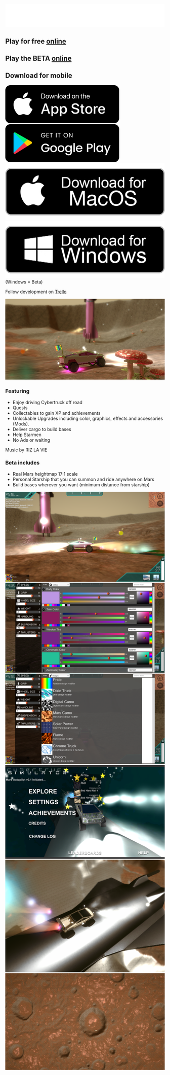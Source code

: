 ![Logo](Screenshots/Logo.png)

## Play for free [online](https://cybertruck.ashmartian.com)

## Play the BETA [online](https://cybertruck.ashmartian.com/beta/index.html)

## Download for mobile
[![Download for iOS](Screenshots/App%20Store%20Badge.png)](https://apps.apple.com/us/app/cybertruck-sim/id1490936469?ls=1)  
[![Download for Android](Screenshots/Google%20Play%20Badge.png)](https://play.google.com/store/apps/details?id=life.brandonmartin.cybertruck)  
[![Download for Mac](Screenshots/68747470733a2f2f72656163686966792e696f2f77702d636f6e74656e742f75706c6f6164732f323031382f30392f6d61632d646f776e6c6f61642d627574746f6e2d312e706e67.png)](https://cybertruck-simulator.s3-us-west-2.amazonaws.com/CybertruckSimulator.dmg)  
[![Download for Windows](Screenshots/windows-button.png)](https://cybertruck-simulator.s3-us-west-2.amazonaws.com/ash-entertainment-cybertruck-sim-default-windows-desktop-64-bit-1.zip)  (Windows = Beta)

Follow development on [Trello](https://trello.com/b/8cJgFU5C/cybertruck-sim-development)

![Screenshot5](Screenshots/Screenshot%202021-10-10%20022923.png)

### Featuring

- Enjoy driving Cybertruck off road
- Quests
- Collectables to gain XP and achievements
- Unlockable Upgrades including color, graphics, effects and accessories (Mods).
- Deliver cargo to build bases
- Help Starmen
- No Ads or waiting

Music by RIZ LA VIE

### Beta includes

- Real Mars heightmap 17:1 scale
- Personal Starship that you can summon and ride anywhere on Mars
- Build bases wherever you want (minimum distance from starship)

![Screenshot](Screenshots/Screenshot%202021-10-10%20021013.png)
![Screenshot2](Screenshots/Screenshot%202021-10-10%20021111.png)
![Screenshot3](Screenshots/Screenshot%202021-10-10%20021138.png)
![Screenshot4](Screenshots/Screenshot%202021-10-10%20022131.png)
![Screenshot5](Screenshots/Screenshot%202021-10-06%20180122.png)
![Screenshot6](Screenshots/Screenshot%202021-10-06%20184601.png)
